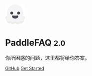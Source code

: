 ![](paddleghost.png)

# PaddleFAQ <small>2.0</small>

 <font size="3">你所困惑的问题，这里都将给你答案。</font>


[GitHub](https://github.com/hackpython/PFAQ/)
[Get Started](#PaddleFAQ)


<!-- 背景色 -->

